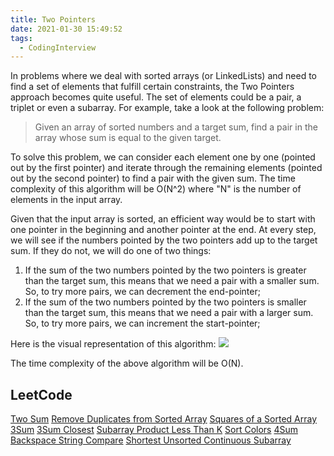 ```yaml
---
title: Two Pointers
date: 2021-01-30 15:49:52
tags:
  - CodingInterview
---
```

In problems where we deal with sorted arrays (or LinkedLists) and need to find a set of elements that fulfill certain constraints, the Two Pointers approach becomes quite useful. The set of elements could be a pair, a triplet or even a subarray. For example, take a look at the following problem:
> Given an array of sorted numbers and a target sum, find a pair in the array whose sum is equal to the given target.

To solve this problem, we can consider each element one by one (pointed out by the first pointer) and iterate through the remaining elements (pointed out by the second pointer) to find a pair with the given sum. The time complexity of this algorithm will be O(N^2) where "N" is the number of elements in the input array.

Given that the input array is sorted, an efficient way would be to start with one pointer in the beginning and another pointer at the end. At every step, we will see if the numbers pointed by the two pointers add up to the target sum. If they do not, we will do one of two things:
1. If the sum of the two numbers pointed by the two pointers is greater than the target sum, this means that we need a pair with a smaller sum. So, to try more pairs, we can decrement the end-pointer;
2. If the sum of the two numbers pointed by the two pointers is smaller than the target sum, this means that we need a pair with a larger sum. So, to try more pairs, we can increment the start-pointer;

<!--more-->
Here is the visual representation of this algorithm:
![](https://raw.githubusercontent.com/was48i/mPOST/master/CodingInterview/educative/02.png?token=AC6MNN24ERQIFF6RVGXROBDAIPB4E)

The time complexity of the above algorithm will be O(N).

## LeetCode
[Two Sum](https://leetcode.com/problems/two-sum/)
[Remove Duplicates from Sorted Array](https://leetcode.com/problems/remove-duplicates-from-sorted-array/)
[Squares of a Sorted Array](https://leetcode.com/problems/squares-of-a-sorted-array/)
[3Sum](https://leetcode.com/problems/3sum/)
[3Sum Closest](https://leetcode.com/problems/3sum-closest/)
[Subarray Product Less Than K](https://leetcode.com/problems/subarray-product-less-than-k/)
[Sort Colors](https://leetcode.com/problems/sort-colors/)
[4Sum](https://leetcode.com/problems/4sum/)
[Backspace String Compare](https://leetcode.com/problems/backspace-string-compare/)
[Shortest Unsorted Continuous Subarray](https://leetcode.com/problems/shortest-unsorted-continuous-subarray/)
